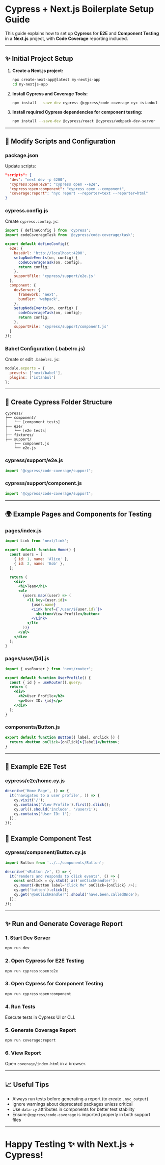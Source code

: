 # Cypress + Next.js Boilerplate Setup Guide

This guide explains how to set up **Cypress** for **E2E** and **Component Testing** in a **Next.js** project, with **Code Coverage** reporting included.

---

## ✨ Initial Project Setup

1. **Create a Next.js project:**
   ```bash
   npx create-next-app@latest my-nextjs-app
   cd my-nextjs-app
   ```

2. **Install Cypress and Coverage Tools:**
   ```bash
   npm install --save-dev cypress @cypress/code-coverage nyc istanbul-lib-coverage babel-plugin-istanbul
   ```

3. **Install required Cypress dependencies for component testing:**
   ```bash
   npm install --save-dev @cypress/react @cypress/webpack-dev-server
   ```

---

## 🔄 Modify Scripts and Configuration

### package.json

Update scripts:
```json
"scripts": {
  "dev": "next dev -p 4200",
  "cypress:open:e2e": "cypress open --e2e",
  "cypress:open:component": "cypress open --component",
  "coverage:report": "nyc report --reporter=text --reporter=html"
}
```

### cypress.config.js

Create `cypress.config.js`:
```js
import { defineConfig } from 'cypress';
import codeCoverageTask from '@cypress/code-coverage/task';

export default defineConfig({
  e2e: {
    baseUrl: 'http://localhost:4200',
    setupNodeEvents(on, config) {
      codeCoverageTask(on, config);
      return config;
    },
    supportFile: 'cypress/support/e2e.js'
  },
  component: {
    devServer: {
      framework: 'next',
      bundler: 'webpack',
    },
    setupNodeEvents(on, config) {
      codeCoverageTask(on, config);
      return config;
    },
    supportFile: 'cypress/support/component.js'
  }
});
```

### Babel Configuration (.babelrc.js)

Create or edit `.babelrc.js`:
```js
module.exports = {
  presets: ['next/babel'],
  plugins: ['istanbul']
};
```

---

## 🔀 Create Cypress Folder Structure

```
cypress/
├── component/
│   └── [component tests]
├── e2e/
│   └── [e2e tests]
├── fixtures/
├── support/
    ├── component.js
    └── e2e.js
```

### cypress/support/e2e.js
```js
import '@cypress/code-coverage/support';
```

### cypress/support/component.js
```js
import '@cypress/code-coverage/support';
```

---

## 🌍 Example Pages and Components for Testing

### pages/index.js
```jsx
import Link from 'next/link';

export default function Home() {
  const users = [
    { id: 1, name: 'Alice' },
    { id: 2, name: 'Bob' },
  ];

  return (
    <div>
      <h1>Team</h1>
      <ul>
        {users.map((user) => (
          <li key={user.id}>
            {user.name}
            <Link href={`/user/${user.id}`}>
              <button>View Profile</button>
            </Link>
          </li>
        ))}
      </ul>
    </div>
  );
}
```

### pages/user/[id].js
```jsx
import { useRouter } from 'next/router';

export default function UserProfile() {
  const { id } = useRouter().query;
  return (
    <div>
      <h2>User Profile</h2>
      <p>User ID: {id}</p>
    </div>
  );
}
```

### components/Button.js
```jsx
export default function Button({ label, onClick }) {
  return <button onClick={onClick}>{label}</button>;
}
```

---

## 🔢 Example E2E Test

### cypress/e2e/home.cy.js
```js
describe('Home Page', () => {
  it('navigates to a user profile', () => {
    cy.visit('/');
    cy.contains('View Profile').first().click();
    cy.url().should('include', '/user/1');
    cy.contains('User ID: 1');
  });
});
```

## 🔢 Example Component Test

### cypress/component/Button.cy.js
```js
import Button from '../../components/Button';

describe('<Button />', () => {
  it('renders and responds to click events', () => {
    const onClick = cy.stub().as('onClickHandler');
    cy.mount(<Button label="Click Me" onClick={onClick} />);
    cy.get('button').click();
    cy.get('@onClickHandler').should('have.been.calledOnce');
  });
});
```

---

## ✨ Run and Generate Coverage Report

### 1. Start Dev Server
```bash
npm run dev
```

### 2. Open Cypress for E2E Testing
```bash
npm run cypress:open:e2e
```

### 3. Open Cypress for Component Testing
```bash
npm run cypress:open:component
```

### 4. Run Tests
Execute tests in Cypress UI or CLI.

### 5. Generate Coverage Report
```bash
npm run coverage:report
```

### 6. View Report
Open `coverage/index.html` in a browser.

---

## 📈 Useful Tips
- Always run tests before generating a report (to create `.nyc_output`)
- Ignore warnings about deprecated packages unless critical
- Use `data-cy` attributes in components for better test stability
- Ensure `@cypress/code-coverage` is imported properly in both support files

---

# Happy Testing ✨ with Next.js + Cypress!

